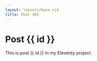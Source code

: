```yaml
---
layout: layouts/base.njk
title: Post 303
---
```


# Post {{ id }}

This is post {{ id }} in my Eleventy project.
